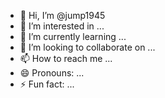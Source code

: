 - 👋 Hi, I’m @jump1945
- 👀 I’m interested in ...
- 🌱 I’m currently learning ...
- 💞️ I’m looking to collaborate on ...
- 📫 How to reach me ...
- 😄 Pronouns: ...
- ⚡ Fun fact: ...

<!---
jump1945/jump1945 is a ✨ special ✨ repository because its `README.md` (this file) appears on your GitHub profile.
You can click the Preview link to take a look at your changes.
--->
